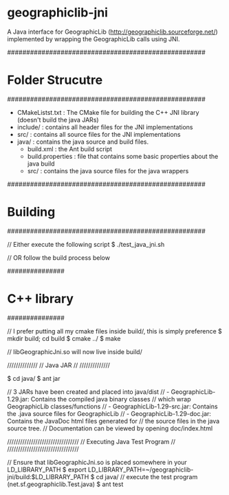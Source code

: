 geographiclib-jni
=================

A Java interface for GeographicLib (http://geographiclib.sourceforge.net/) implemented by wrapping the GeographicLib calls using JNI.

####################################################
# Folder Strucutre                                 #
####################################################
- CMakeListst.txt : The CMake file for building the C++ JNI library 
                    (doesn't build the java JARs)
- include/ : contains all header files for the JNI implementations
- src/ : contains all source files for the JNI implementations
- java/ : contains the java source and build files.
  - build.xml : the Ant build script
  - build.properties : file that contains some basic properties about the java build
  - src/ : contains the java source files for the java wrappers

####################################################
# Building                                         #
####################################################

// Either execute the following script
$ ./test_java_jni.sh

// OR follow the build process below

###############
# C++ library #
###############

// I prefer putting all my cmake files inside build/, this is simply preference
$ mkdir build; cd build
$ cmake ../
$ make

// libGeographicJni.so will now live inside build/

//////////////
// Java JAR //
//////////////

$ cd java/
$ ant jar

// 3 JARs have been created and placed into java/dist
// - GeographicLib-1.29.jar: Contains the compiled java binary classes
//                           which wrap GeographicLib classes/functions
// - GeographicLib-1.29-src.jar: Contains the .java source files for GeographicLib
// - GeographicLib-1.29-doc.jar: Contains the JavaDoc html files generated for
//                               the source files in the java source tree.
//                               Documentation can be viewed by opening doc/index.html

/////////////////////////////////
// Executing Java Test Program //
/////////////////////////////////

// Ensure that libGeographicJni.so is placed somewhere in your LD_LIBRARY_PATH
$ export LD_LIBRARY_PATH=~/geographiclib-jni/build:$LD_LIBRARY_PATH
$ cd java/
// execute the test program (net.sf.geographiclib.Test.java)
$ ant test
